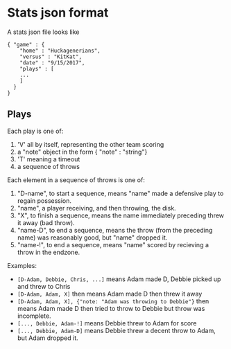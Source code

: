 # Stats json format

A stats json file looks like

```
{ "game" : {
    "home" : "Huckagenerians",
    "versus" : "KitKat",
    "date" : "9/15/2017",
    "plays" : [
	...
	]
  }
}
```

## Plays

Each play is one of:

1. 'V' all by itself, representing the other team scoring
2. a "note" object in the form { "note" : "string"}
3. 'T' meaning a timeout
4. a sequence of throws

Each element in a sequence of throws is one of:

1. "D-name", to start a sequence, means "name" made a defensive play
   to regain possession. 
2. "name", a player receiving, and then throwing, the disk. 
3. "X", to finish a sequence, means the name immediately preceding
   threw it away (bad throw). 
4. "name-D", to end a sequence, means the throw (from the preceding
   name) was reasonably good, but "name" dropped it.
5. "name-!", to end a sequence, means "name" scored by recieving a
   throw in the endzone. 

Examples:

* `[D-Adam, Debbie, Chris, ...]` means Adam made D, Debbie picked up
  and threw to Chris 
* `[D-Adam, Adam, X]` then means Adam made D then threw it away
* `[D-Adam, Adam, X], {"note: "Adam was throwing to Debbie"}` then
  means Adam made D then tried to throw to Debbie but throw was
  incomplete. 
* `[..., Debbie, Adam-!]` means Debbie threw to Adam for score
* `[..., Debbie, Adam-D]` means Debbie threw a decent throw to Adam,
  but Adam dropped it.

